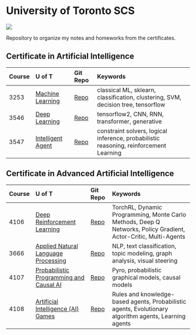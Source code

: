# University of Toronto SCS
![](https://learn.utoronto.ca/themes/custom/de_theme/logo.svg)

Repository to organize my notes and homeworks from the certificates.

## Certificate in Artificial Intelligence

| Course | U of T | Git Repo | Keywords |
| :----- | :----- | :------- | :------- |
| 3253 | [Machine Learning](https://learn.utoronto.ca/programs-courses/courses/3253-machine-learning) | [Repo](https://github.com/beavershield/3253_MachineLearning) | classical ML, sklearn, classification, clustering, SVM, decision tree, tensorflow |
| 3546 | [Deep Learning](https://learn.utoronto.ca/programs-courses/courses/3546-deep-learning) | [Repo]() | tensorflow2, CNN, RNN, transformer, generative |
| 3547 | [Intelligent Agent](https://learn.utoronto.ca/programs-courses/courses/3547-intelligent-agents) | [Repo]() | constraint solvers, logical inference, probabilistic reasoning, reinforcement Learning |

## Certificate in Advanced Artificial Intelligence

| Course | U of T | Git Repo | Keywords |
| :----- | :----- | :------- | :------- |
| 4106 | [Deep Reinforcement Learning](https://learn.utoronto.ca/programs-courses/courses/4106-deep-reinforcement-learning) | [Repo]() | TorchRL, Dynamic Programming, Monte Carlo Methods, Deep Q Networks, Policy Gradient, Actor-Critic, Multi-Agents |
| 3666 | [Applied Natural Language Processing](https://learn.utoronto.ca/programs-courses/courses/3666-applied-natural-language-processing) | [Repo]() | NLP, text classification, topic modeling, graph analysis, visual steering |
| 4107 | [Probabilistic Programming and Causal AI](https://learn.utoronto.ca/programs-courses/courses/4107-probabilistic-programming-and-causal-ai) | [Repo]() | Pyro, probabilistic graphical models, causal models |
| 4108 | [Artificial Intelligence (AI) Games](https://learn.utoronto.ca/programs-courses/courses/4108-artificial-intelligence-ai-games) | [Repo]() | Rules and knowledge-based agents, Probabilistic agents, Evolutionary algorithm agents, Learning agents |
